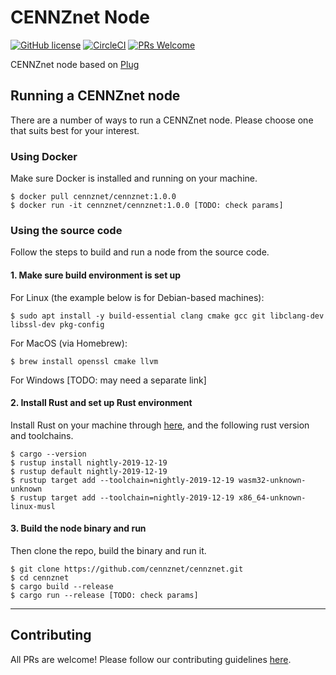 # CENNZnet Node
[![GitHub license](https://img.shields.io/github/license/cennznet/cennznet)](LICENSE) [![CircleCI](https://circleci.com/gh/cennznet/cennznet.svg?style=shield)](https://circleci.com/gh/cennznet/cennznet) [![PRs Welcome](https://img.shields.io/badge/PRs-welcome-brightgreen.svg)](docs/CONTRIBUTING.adoc)

CENNZnet node based on [Plug](https://github.com/plugblockchain/plug-blockchain)

## Running a CENNZnet node

There are a number of ways to run a CENNZnet node. Please choose one that suits best for your interest.

### Using Docker

Make sure Docker is installed and running on your machine.
```
$ docker pull cennznet/cennznet:1.0.0
$ docker run -it cennznet/cennznet:1.0.0 [TODO: check params]
```

### Using the source code

Follow the steps to build and run a node from the source code.

#### 1. Make sure build environment is set up

For Linux (the example below is for Debian-based machines):
```
$ sudo apt install -y build-essential clang cmake gcc git libclang-dev libssl-dev pkg-config
```

For MacOS (via Homebrew):
```
$ brew install openssl cmake llvm
```

For Windows [TODO: may need a separate link]

#### 2. Install Rust and set up Rust environment

Install Rust on your machine through [here](https://rustup.rs/), and the following rust version and toolchains.
```
$ cargo --version
$ rustup install nightly-2019-12-19
$ rustup default nightly-2019-12-19
$ rustup target add --toolchain=nightly-2019-12-19 wasm32-unknown-unknown
$ rustup target add --toolchain=nightly-2019-12-19 x86_64-unknown-linux-musl
```

#### 3. Build the node binary and run

Then clone the repo, build the binary and run it.
```
$ git clone https://github.com/cennznet/cennznet.git
$ cd cennznet
$ cargo build --release
$ cargo run --release [TODO: check params]
```

------

## Contributing

All PRs are welcome! Please follow our contributing guidelines [here](docs/CONTRIBUTING.md).
